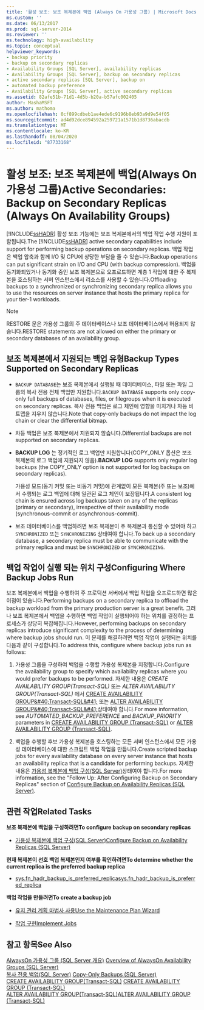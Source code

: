 ```yaml
---
title: '활성 보조: 보조 복제본에 백업 (Always On 가용성 그룹) | Microsoft Docs'
ms.custom: ''
ms.date: 06/13/2017
ms.prod: sql-server-2014
ms.reviewer: ''
ms.technology: high-availability
ms.topic: conceptual
helpviewer_keywords:
- backup priority
- backup on secondary replicas
- Availability Groups [SQL Server], availability replicas
- Availability Groups [SQL Server], backup on secondary replicas
- active secondary replicas [SQL Server], backup on
- automated backup preference
- Availability Groups [SQL Server], active secondary replicas
ms.assetid: 82afe51b-71d1-4d5b-b20a-b57afc002405
author: MashaMSFT
ms.author: mathoma
ms.openlocfilehash: 0cf899cdbeb1ae4ede6c9196b8eb93a9d9e54f05
ms.sourcegitcommit: ad4d92dce894592a259721a1571b1d8736abacdb
ms.translationtype: MT
ms.contentlocale: ko-KR
ms.lasthandoff: 08/04/2020
ms.locfileid: "87733168"
---
```

# <a name="active-secondaries-backup-on-secondary-replicas-always-on-availability-groups"></a><span data-ttu-id="3d282-102">활성 보조: 보조 복제본에 백업(Always On 가용성 그룹)</span><span class="sxs-lookup"><span data-stu-id="3d282-102">Active Secondaries: Backup on Secondary Replicas (Always On Availability Groups)</span></span>
  <span data-ttu-id="3d282-103">[!INCLUDE[ssHADR](../../../includes/sshadr-md.md)] 활성 보조 기능에는 보조 복제본에서의 백업 작업 수행 지원이 포함됩니다.</span><span class="sxs-lookup"><span data-stu-id="3d282-103">The [!INCLUDE[ssHADR](../../../includes/sshadr-md.md)] active secondary capabilities include support for performing backup operations on secondary replicas.</span></span> <span data-ttu-id="3d282-104">백업 작업은 백업 압축과 함께 I/O 및 CPU에 상당한 부담을 줄 수 있습니다.</span><span class="sxs-lookup"><span data-stu-id="3d282-104">Backup operations can put significant strain on I/O and CPU (with backup compression).</span></span> <span data-ttu-id="3d282-105">백업을 동기화되었거나 동기화 중인 보조 복제본으로 오프로드하면 계층 1 작업에 대한 주 복제본을 호스팅하는 서버 인스턴스에서 리소스를 사용할 수 있습니다.</span><span class="sxs-lookup"><span data-stu-id="3d282-105">Offloading backups to a synchronized or synchronizing secondary replica allows you to use the resources on server instance that hosts the primary replica for your tier-1 workloads.</span></span>  
  
> [!NOTE]  
>  <span data-ttu-id="3d282-106">RESTORE 문은 가용성 그룹의 주 데이터베이스나 보조 데이터베이스에서 허용되지 않습니다.</span><span class="sxs-lookup"><span data-stu-id="3d282-106">RESTORE statements are not allowed on either the primary or secondary databases of an availability group.</span></span>  
  
  
  
##  <a name="backup-types-supported-on-secondary-replicas"></a><a name="SupportedBuTypes"></a> <span data-ttu-id="3d282-107">보조 복제본에서 지원되는 백업 유형</span><span class="sxs-lookup"><span data-stu-id="3d282-107">Backup Types Supported on Secondary Replicas</span></span>  
  
-   <span data-ttu-id="3d282-108">`BACKUP DATABASE`는 보조 복제본에서 실행될 때 데이터베이스, 파일 또는 파일 그룹의 복사 전용 전체 백업만 지원합니다.</span><span class="sxs-lookup"><span data-stu-id="3d282-108">`BACKUP DATABASE` supports only copy-only full backups of databases, files, or filegroups when it is executed on secondary replicas.</span></span> <span data-ttu-id="3d282-109">복사 전용 백업은 로그 체인에 영향을 미치거나 차등 비트맵을 지우지 않습니다.</span><span class="sxs-lookup"><span data-stu-id="3d282-109">Note that copy-only backups do not impact the log chain or clear the differential bitmap.</span></span>  
  
-   <span data-ttu-id="3d282-110">차등 백업은 보조 복제본에서 지원되지 않습니다.</span><span class="sxs-lookup"><span data-stu-id="3d282-110">Differential backups are not supported on secondary replicas.</span></span>  
  
-   <span data-ttu-id="3d282-111">**BACKUP LOG** 는 정기적인 로그 백업만 지원합니다(COPY_ONLY 옵션은 보조 복제본의 로그 백업에 지원되지 않음).</span><span class="sxs-lookup"><span data-stu-id="3d282-111">**BACKUP LOG** supports only regular log backups (the COPY_ONLY option is not supported for log backups on secondary replicas).</span></span>  
  
     <span data-ttu-id="3d282-112">가용성 모드(동기 커밋 또는 비동기 커밋)에 관계없이 모든 복제본(주 또는 보조)에서 수행되는 로그 백업에 대해 일관된 로그 체인이 보장됩니다.</span><span class="sxs-lookup"><span data-stu-id="3d282-112">A consistent log chain is ensured across log backups taken on any of the replicas (primary or secondary), irrespective of their availability mode (synchronous-commit or asynchronous-commit).</span></span>  
  
-   <span data-ttu-id="3d282-113">보조 데이터베이스를 백업하려면 보조 복제본이 주 복제본과 통신할 수 있어야 하고 `SYNCHRONIZED` 또는 `SYNCHRONIZING` 상태여야 합니다.</span><span class="sxs-lookup"><span data-stu-id="3d282-113">To back up a secondary database, a secondary replica must be able to communicate with the primary replica and must be `SYNCHRONIZED` or `SYNCHRONIZING`.</span></span>  
  
##  <a name="configuring-where-backup-jobs-run"></a><a name="WhereBuJobsRun"></a><span data-ttu-id="3d282-114">백업 작업이 실행 되는 위치 구성</span><span class="sxs-lookup"><span data-stu-id="3d282-114">Configuring Where Backup Jobs Run</span></span>  
 <span data-ttu-id="3d282-115">보조 복제본에서 백업을 수행하여 주 프로덕션 서버에서 백업 작업을 오프로드하면 많은 이점이 있습니다.</span><span class="sxs-lookup"><span data-stu-id="3d282-115">Performing backups on a secondary replica to offload the backup workload from the primary production server is a great benefit.</span></span> <span data-ttu-id="3d282-116">그러나 보조 복제본에서 백업을 수행하면 백업 작업이 실행되어야 하는 위치를 결정하는 프로세스가 상당히 복잡해집니다.</span><span class="sxs-lookup"><span data-stu-id="3d282-116">However, performing backups on secondary replicas introduce significant complexity to the process of determining where backup jobs should run.</span></span> <span data-ttu-id="3d282-117">이 문제를 해결하려면 백업 작업이 실행되는 위치를 다음과 같이 구성합니다.</span><span class="sxs-lookup"><span data-stu-id="3d282-117">To address this, configure where backup jobs run as follows:</span></span>  
  
1.  <span data-ttu-id="3d282-118">가용성 그룹을 구성하여 백업을 수행할 가용성 복제본을 지정합니다.</span><span class="sxs-lookup"><span data-stu-id="3d282-118">Configure the availability group to specify which availability replicas where you would prefer backups to be performed.</span></span> <span data-ttu-id="3d282-119">자세한 내용은 *CREATE AVAILABILITY GROUP&#40;Transact-SQL&#41;* 또는 *ALTER AVAILABILITY GROUP&#40;Transact-SQL&#41;* 에서 [CREATE AVAILABILITY GROUP&amp;#40;Transact-SQL&amp;#41;](/sql/t-sql/statements/create-availability-group-transact-sql) 또는 [ALTER AVAILABILITY GROUP&amp;#40;Transact-SQL&amp;#41;](/sql/t-sql/statements/alter-availability-group-transact-sql)상태여야 합니다.</span><span class="sxs-lookup"><span data-stu-id="3d282-119">For more information, see *AUTOMATED_BACKUP_PREFERENCE* and *BACKUP_PRIORITY* parameters in [CREATE AVAILABILITY GROUP &#40;Transact-SQL&#41;](/sql/t-sql/statements/create-availability-group-transact-sql) or [ALTER AVAILABILITY GROUP &#40;Transact-SQL&#41;](/sql/t-sql/statements/alter-availability-group-transact-sql).</span></span>  
  
2.  <span data-ttu-id="3d282-120">백업을 수행할 후보 가용성 복제본을 호스팅하는 모든 서버 인스턴스에서 모든 가용성 데이터베이스에 대한 스크립트 백업 작업을 만듭니다.</span><span class="sxs-lookup"><span data-stu-id="3d282-120">Create scripted backup jobs for every availability database on every server instance that hosts an availability replica that is a candidate for performing backups.</span></span> <span data-ttu-id="3d282-121">자세한 내용은 [가용성 복제본에 백업 구성&#40;SQL Server&#41;](configure-backup-on-availability-replicas-sql-server.md)상태여야 합니다.</span><span class="sxs-lookup"><span data-stu-id="3d282-121">For more information, see the "Follow Up: After Configuring Backup on Secondary Replicas" section of [Configure Backup on Availability Replicas &#40;SQL Server&#41;](configure-backup-on-availability-replicas-sql-server.md).</span></span>  
  
##  <a name="related-tasks"></a><a name="RelatedTasks"></a> <span data-ttu-id="3d282-122">관련 작업</span><span class="sxs-lookup"><span data-stu-id="3d282-122">Related Tasks</span></span>  
 <span data-ttu-id="3d282-123">**보조 복제본에 백업을 구성하려면**</span><span class="sxs-lookup"><span data-stu-id="3d282-123">**To configure backup on secondary replicas**</span></span>  
  
-   [<span data-ttu-id="3d282-124">가용성 복제본에 백업 구성&#40;SQL Server&#41;</span><span class="sxs-lookup"><span data-stu-id="3d282-124">Configure Backup on Availability Replicas &#40;SQL Server&#41;</span></span>](configure-backup-on-availability-replicas-sql-server.md)  
  
 <span data-ttu-id="3d282-125">**현재 복제본이 선호 백업 복제본인지 여부를 확인하려면**</span><span class="sxs-lookup"><span data-stu-id="3d282-125">**To determine whether the current replica is the preferred backup replica**</span></span>  
  
-   [<span data-ttu-id="3d282-126">sys.fn_hadr_backup_is_preferred_replica</span><span class="sxs-lookup"><span data-stu-id="3d282-126">sys.fn_hadr_backup_is_preferred_replica</span></span>](/sql/relational-databases/system-functions/sys-fn-hadr-backup-is-preferred-replica-transact-sql)  
  
 <span data-ttu-id="3d282-127">**백업 작업을 만들려면**</span><span class="sxs-lookup"><span data-stu-id="3d282-127">**To create a backup job**</span></span>  
  
-   [<span data-ttu-id="3d282-128">유지 관리 계획 마법사 사용</span><span class="sxs-lookup"><span data-stu-id="3d282-128">Use the Maintenance Plan Wizard</span></span>](../../../relational-databases/maintenance-plans/use-the-maintenance-plan-wizard.md)  
  
-   [<span data-ttu-id="3d282-129">작업 구현</span><span class="sxs-lookup"><span data-stu-id="3d282-129">Implement Jobs</span></span>](../../../ssms/agent/implement-jobs.md)  
  
  
## <a name="see-also"></a><span data-ttu-id="3d282-130">참고 항목</span><span class="sxs-lookup"><span data-stu-id="3d282-130">See Also</span></span>  
 <span data-ttu-id="3d282-131">[AlwaysOn 가용성 그룹 &#40;SQL Server 개요&#41;](overview-of-always-on-availability-groups-sql-server.md) </span><span class="sxs-lookup"><span data-stu-id="3d282-131">[Overview of AlwaysOn Availability Groups &#40;SQL Server&#41;](overview-of-always-on-availability-groups-sql-server.md) </span></span>  
 <span data-ttu-id="3d282-132">[복사 전용 백업&#40;SQL Server&#41;](../../../relational-databases/backup-restore/copy-only-backups-sql-server.md) </span><span class="sxs-lookup"><span data-stu-id="3d282-132">[Copy-Only Backups &#40;SQL Server&#41;](../../../relational-databases/backup-restore/copy-only-backups-sql-server.md) </span></span>  
 <span data-ttu-id="3d282-133">[CREATE AVAILABILITY GROUP&#40;Transact-SQL&#41;](/sql/t-sql/statements/create-availability-group-transact-sql) </span><span class="sxs-lookup"><span data-stu-id="3d282-133">[CREATE AVAILABILITY GROUP &#40;Transact-SQL&#41;](/sql/t-sql/statements/create-availability-group-transact-sql) </span></span>  
 [<span data-ttu-id="3d282-134">ALTER AVAILABILITY GROUP&#40;Transact-SQL&#41;</span><span class="sxs-lookup"><span data-stu-id="3d282-134">ALTER AVAILABILITY GROUP &#40;Transact-SQL&#41;</span></span>](/sql/t-sql/statements/alter-availability-group-transact-sql)  
  
  
